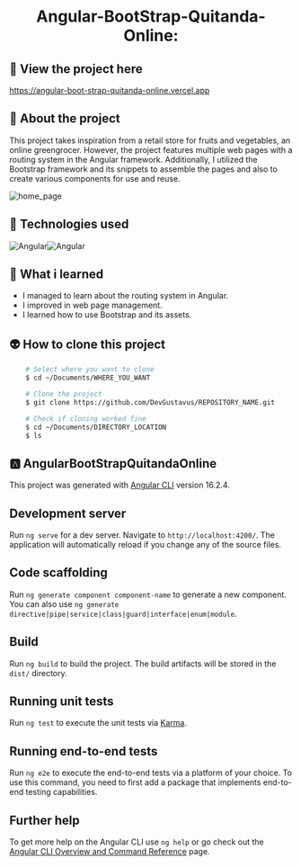 <h1 align="center">Angular-BootStrap-Quitanda-Online:</h1>

## 📲 View the project here
<a href="https://angular-boot-strap-quitanda-online.vercel.app">https://angular-boot-strap-quitanda-online.vercel.app</a>

## 📖 About the project
This project takes inspiration from a retail store for fruits and vegetables, an online greengrocer. However, the project features multiple web pages with a routing system in the Angular framework. Additionally, I utilized the Bootstrap framework and its snippets to assemble the pages and also to create various components for use and reuse.

![home_page](https://github.com/DevGustavus/Angular-BootStrap-Quitanda-Online/assets/103593279/89748b1b-75db-42e9-9d57-2a186939c80f)

## 🦾 Technologies used
<div style="display: flex;">

<img alt="Angular" src="https://img.shields.io/badge/Angular-DD0031?style=for-the-badge&logo=angular&logoColor=white">
<img alt="Angular" src="https://img.shields.io/badge/bootstrap-%238511FA.svg?style=for-the-badge&logo=bootstrap&logoColor=white">

</div>

## 🤔 What i learned
- I managed to learn about the routing system in Angular.
- I improved in web page management.
- I learned how to use Bootstrap and its assets.

## 👽 How to clone this project

````bash
    # Select where you want to clone
    $ cd ~/Documents/WHERE_YOU_WANT
````

````bash
    # Clone the project
    $ git clone https://github.com/DevGustavus/REPOSITORY_NAME.git
````

````bash
    # Check if cloning worked fine
    $ cd ~/Documents/DIRECTORY_LOCATION
    $ ls
````

## 🅰️ AngularBootStrapQuitandaOnline

This project was generated with [Angular CLI](https://github.com/angular/angular-cli) version 16.2.4.

## Development server

Run `ng serve` for a dev server. Navigate to `http://localhost:4200/`. The application will automatically reload if you change any of the source files.

## Code scaffolding

Run `ng generate component component-name` to generate a new component. You can also use `ng generate directive|pipe|service|class|guard|interface|enum|module`.

## Build

Run `ng build` to build the project. The build artifacts will be stored in the `dist/` directory.

## Running unit tests

Run `ng test` to execute the unit tests via [Karma](https://karma-runner.github.io).

## Running end-to-end tests

Run `ng e2e` to execute the end-to-end tests via a platform of your choice. To use this command, you need to first add a package that implements end-to-end testing capabilities.

## Further help

To get more help on the Angular CLI use `ng help` or go check out the [Angular CLI Overview and Command Reference](https://angular.io/cli) page.

